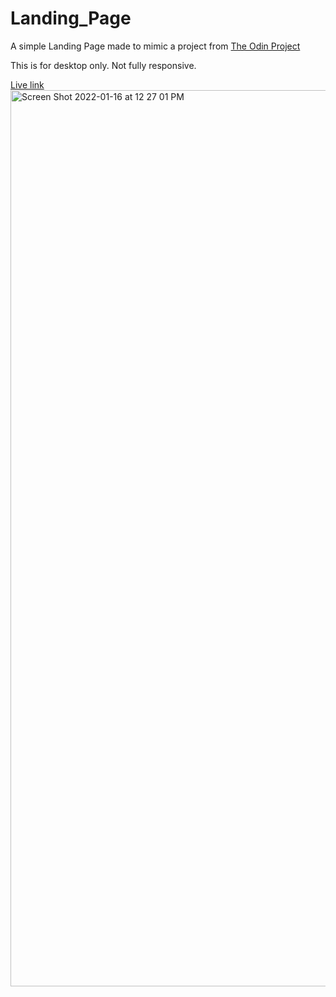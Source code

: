 # Landing_Page

A simple Landing Page made to mimic a project from [The Odin Project](https://www.theodinproject.com/paths/foundations/courses/foundations/lessons/landing-page)

This is for desktop only. Not fully responsive.

[Live link](https://areksoulahian.github.io/Landing_Page/)
<img width="1434" alt="Screen Shot 2022-01-16 at 12 27 01 PM" src="https://user-images.githubusercontent.com/11644102/149677472-42111248-54d6-426f-bef5-639be042f820.png">
